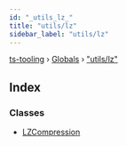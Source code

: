 ```yaml
---
id: "_utils_lz_"
title: "utils/lz"
sidebar_label: "utils/lz"
---
```


[ts-tooling](../index.md) › [Globals](../globals.md) › ["utils/lz"](_utils_lz_.md)

## Index

### Classes

* [LZCompression](../classes/_utils_lz_.lzcompression.md)
